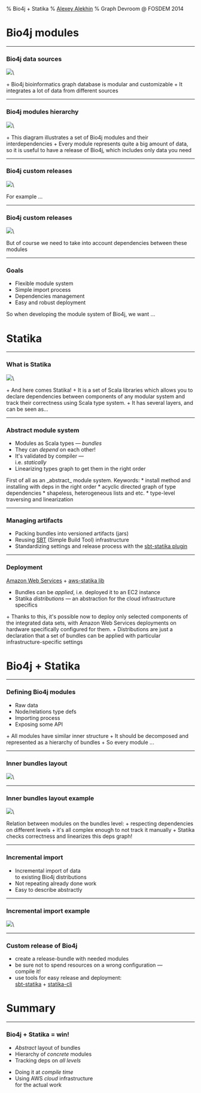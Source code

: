 % Bio4j + Statika
% [Alexey Alekhin](http://ohnosequences.com/aalekhin)
% Graph Devroom @ FOSDEM 2014

# Bio4j modules

----

### Bio4j data sources 

![](resources/images/Bio4jDataSources.jpg)\ 

<aside class="notes">
+ Bio4j bioinformatics graph database is modular and customizable
+ It integrates a lot of data from different sources 
</aside>

----

### Bio4j modules hierarchy

![](resources/images/Bio4jModules.png)\   

<aside class="notes">
+ This diagram illustrates a set of Bio4j modules and their interdependencies
+ Every module represents quite a big amount of data, so it is useful to have 
  a release of Bio4j, which includes only data you need
</aside>

----

### Bio4j custom releases

![](resources/images/Bio4jModulesSelected.png)\   

<aside class="notes">
For example ...
</aside>

----

### Bio4j custom releases

![](resources/images/Bio4jModulesSelectedWithDeps.png)\   

<aside class="notes">
But of course we need to take into account dependencies between these modules
</aside>

----

### Goals

- Flexible module system
- Simple import process
- Dependencies management
- Easy and robust deployment

<aside class="notes">
So when developing the module system of Bio4j, we want ...
</aside>


# Statika

----

### What is Statika

![](resources/images/ClockFacesStatika.jpg)\ 

<aside class="notes">
+ And here comes Statika!
+ It is a set of Scala libraries which allows you to declare dependencies between 
  components of any modular system and track their correctness using Scala type 
  system. 
+ It has several layers, and can be seen as...
</aside>

----

### Abstract module system

- Modules as Scala types — _bundles_
- They can _depend_ on each other!
- It's validated by compiler —  
  i.e. _statically_
- Linearizing types graph to get them in the right order

<aside class="notes">
First of all as an _abstract_ module system. <read the list>
Keywords:
* install method and installing with deps in the right order
* acyclic directed graph of type dependencies
* shapeless, heterogeneous lists and etc.
* type-level traversing and linearization 
</aside>


----

### Managing artifacts

- Packing bundles into versioned artifacts (jars)
- Reusing [SBT](http://www.scala-sbt.org/) (Simple Build Tool) infrastructure 
  <!-- it tracks dependencies on the artifact level -->
- Standardizing settings and release process with the [sbt-statika plugin](https://github.com/ohnosequences/sbt-statika)

----

### Deployment

[Amazon Web Services](http://aws.amazon.com/) + [aws-statika lib](https://github.com/ohnosequences/aws-statika)

- Bundles can be _applied_, i.e. deployed it to an EC2 instance
- Statika _distributions_ — an abstraction for the cloud infrastructure specifics

<aside class="notes">
+ Thanks to this, it's possible now to deploy only selected components of the 
  integrated data sets, with Amazon Web Services deployments on hardware specifically 
  configured for them.
+ Distributions are just a declaration that a set of bundles can be applied
  with particular infrastructure-specific settings
</aside>


# Bio4j + Statika

<!-- the main part, so the previous introductory parts shouldn't be too long -->

----

### Defining Bio4j modules

- Raw data
- Node/relations type defs
- Importing process
- Exposing some API

<aside class="notes">
+ All modules have similar inner structure
+ It should be decomposed and represented as a hierarchy of bundles
+ So every module ... <read the list>
</aside>


----

### Inner bundles layout

![](resources/images/Bio4jStatikaBundles.png)\ 

<!-- quick explanation of the terminology -->

----

### Inner bundles layout example

![](resources/images/Bio4jModulesExample.png)\ 

<aside class="notes">
Relation between modules on the bundles level:
+ respecting dependencies on different levels
+ it's all complex enough to not track it manually
+ Statika checks correctness and linearizes this deps graph!
</aside>


----

### Incremental import

- Incremental import of data  
  to existing Bio4j distributions
- Not repeating already done work
- Easy to describe abstractly

----

### Incremental import example

![](resources/images/Bio4jModulesExampleIncremental.png)\ 

<!-- this is a structure which reuses already existing distribution -->

----

### Custom release of Bio4j

- create a release-bundle with needed modules
- be sure not to spend resources on a wrong configuration —  
  compile it!
- use tools for easy release and deployment:  
  [sbt-statika](https://github.com/ohnosequences/sbt-statika) + [statika-cli](https://github.com/ohnosequences/statika-cli)


# Summary

----

### Bio4j + Statika = win!

- _Abstract_ layout of bundles <!-- for any Bio4j module -->
- Hierarchy of _concrete_ modules <!-- which conform to this layout and have their own deps -->
- Tracking deps on _all levels_ <!-- "automatically" on all levels -->
<!-- - Linearizing them _automatically_ — we just want to do things in the right order -->
- Doing it at _compile time_
- Using AWS _cloud_ infrastructure  
  for the actual work
